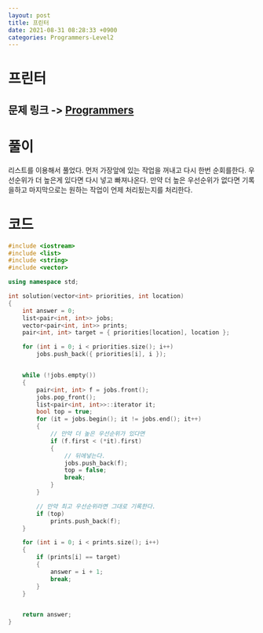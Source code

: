 ```yaml
---
layout: post
title: 프린터
date: 2021-08-31 08:28:33 +0900
categories: Programmers-Level2
---
```


# 프린터
## 문제 링크 -> [Programmers](https://programmers.co.kr/learn/courses/30/lessons/42587)

# 풀이
리스트를 이용해서 풀었다. 먼저 가장앞에 있는 작업을 꺼내고 다시 한번 순회를한다. 우선순위가 더 높은게 있다면 다시 넣고 빠져나온다. 만약 더 높은 우선순위가 없다면 기록을하고 마지막으로는 원하는 작업이 언제 처리됬는지를 처리한다.

# 코드
```c++
#include <iostream>
#include <list>
#include <string>
#include <vector>

using namespace std;

int solution(vector<int> priorities, int location) 
{
    int answer = 0;
    list<pair<int, int>> jobs;
    vector<pair<int, int>> prints;
    pair<int, int> target = { priorities[location], location };

    for (int i = 0; i < priorities.size(); i++)
        jobs.push_back({ priorities[i], i });


    while (!jobs.empty())
    {
        pair<int, int> f = jobs.front();
        jobs.pop_front();
        list<pair<int, int>>::iterator it;
        bool top = true;
        for (it = jobs.begin(); it != jobs.end(); it++)
        {
            // 만약 더 높은 우선순위가 있다면
            if (f.first < (*it).first)
            {
                // 뒤에넣는다.
                jobs.push_back(f);
                top = false;
                break;
            }
        }

        // 만약 최고 우선순위라면 그대로 기록한다.
        if (top)
            prints.push_back(f);
    }

    for (int i = 0; i < prints.size(); i++)
    {
        if (prints[i] == target)
        {
            answer = i + 1;
            break;
        }
    }


    return answer;
}
```